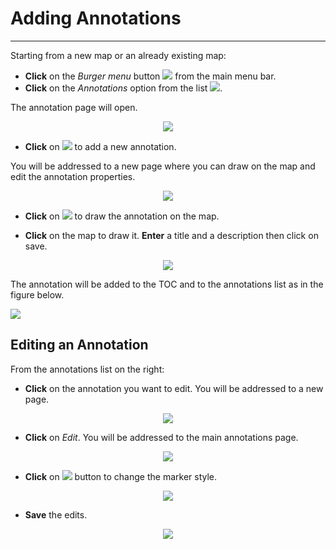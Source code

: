 # Adding Annotations
********************

Starting from a new map or an already existing map:

* **Click** on the *Burger menu* button <img src="../img/burger.png" style="max-width:25px;" /> from the main menu bar.
* **Click** on the *Annotations* option from the list <img src="../img/annotation-option.png" style="max-width:100px;"/>.

The annotation page will open.

<p align = "center" ><img src="../img/annotation-page.png" style="max-width:500px;" /></p>

* **Click** on <img src="../img/annotation-new.png" style="max-width:40px;" /> to add a new annotation.

You will be addressed to a new page where you can draw on the map and edit the annotation properties.

<p align = "center" ><img src="../img/annotation-edit.png" style="max-width:500px;" /></p>

* **Click** on <img src="../img/annotation-draw.png" style="max-width:25px;" /> to draw the annotation on the map.

* **Click** on the map to draw it. **Enter** a title and a description then click on save.

<p align = "center" ><img src="../img/annotation-geosolutions.png" style="max-width:500px;" /></p>

The annotation will be added to the TOC and to the annotations list as in the figure below.

<img src="../img/annotation-geosolutions-1.png" style="max-width:700px;" />

Editing an Annotation
------------------

From the annotations list on the right:

* **Click** on the annotation you want to edit. You will be addressed to a new page.

<p align = "center" ><img src="../img/annotation-geosolutions-edit.png" style="max-width:500px;" /></p>

* **Click** on *Edit*. You will be addressed to the main annotations page.

<p align = "center" ><img src="../img/annotation-geosolutions.png" style="max-width:500px;" /></p>

* **Click** on <img src="../img/annotation-geosolutions-edit-1.png" style="max-width:20px;" /> button to change the marker style.


<p align = "center" ><img src="../img/annotation-marker.png" style="max-width:500px;" /></p>

* **Save** the edits.

<p align = "center" ><img src="../img/annotation-marker-1.png" style="max-width:500px;" /></p>